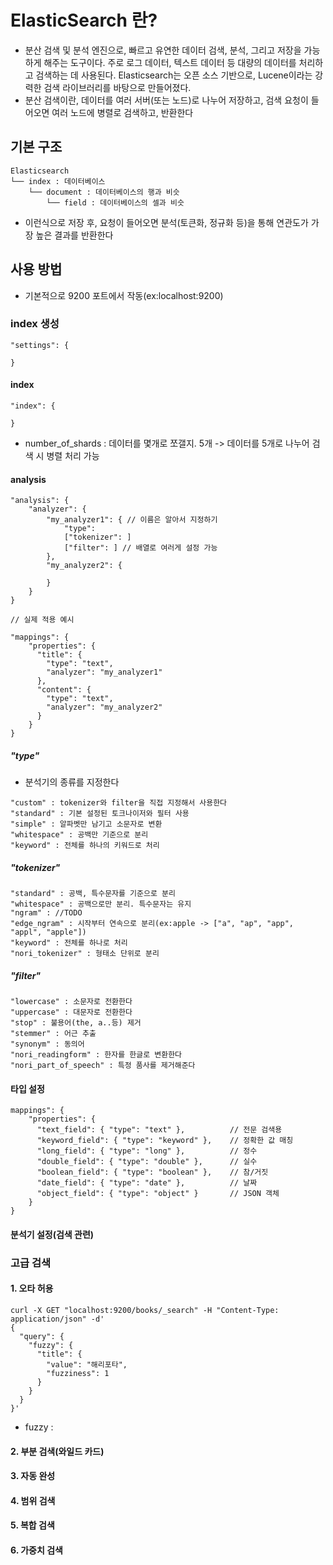 # ElasticSearch 란?
- 분산 검색 및 분석 엔진으로, 빠르고 유연한 데이터 검색, 분석, 그리고 저장을 가능하게 해주는 도구이다. 주로 로그 데이터, 텍스트 데이터 등 대량의 데이터를 처리하고 검색하는 데 사용된다. Elasticsearch는 오픈 소스 기반으로, Lucene이라는 강력한 검색 라이브러리를 바탕으로 만들어졌다.
- 분산 검색이란, 데이터를 여러 서버(또는 노드)로 나누어 저장하고, 검색 요청이 들어오면 여러 노드에 병렬로 검색하고, 반환한다
## 기본 구조
```
Elasticsearch
└── index : 데이터베이스
    └── document : 데이터베이스의 행과 비슷
        └── field : 데이터베이스의 셀과 비슷
```
- 이런식으로 저장 후, 요청이 들어오면 분석(토큰화, 정규화 등)을 통해 연관도가 가장 높은 결과를 반환한다
## 사용 방법
- 기본적으로 9200 포트에서 작동(ex:localhost:9200)
### index 생성
```
"settings": {
    
}
```
#### index
```
"index": {

}
```
- number_of_shards : 데이터를 몇개로 쪼갤지. 5개 -> 데이터를 5개로 나누어 검색 시 병렬 처리 가능
#### analysis
```
"analysis": {
    "analyzer": {
        "my_analyzer1": { // 이름은 알아서 지정하기
            "type":
            ["tokenizer": ]
            ["filter": ] // 배열로 여러게 설정 가능
        },
        "my_analyzer2": {
        
        }
    }
}

// 실제 적용 예시

"mappings": {
    "properties": {
      "title": {
        "type": "text",
        "analyzer": "my_analyzer1"
      },
      "content": {
        "type": "text",
        "analyzer": "my_analyzer2"
      }
    }
}
```
##### "type"
- 분석기의 종류를 지정한다
```
"custom" : tokenizer와 filter을 직접 지정해서 사용한다 
"standard" : 기본 설정된 토크나이저와 필터 사용
"simple" : 알파벳만 남기고 소문자로 변환
"whitespace" : 공백만 기준으로 분리
"keyword" : 전체를 하나의 키워드로 처리
```
##### "tokenizer"
```
"standard" : 공백, 특수문자를 기준으로 분리
"whitespace" : 공백으로만 분리. 특수문자는 유지
"ngram" : //TODO
"edge_ngram" : 시작부터 연속으로 분리(ex:apple -> ["a", "ap", "app", "appl", "apple"])
"keyword" : 전체를 하나로 처리
"nori_tokenizer" : 형태소 단위로 분리
```
##### "filter"
```
"lowercase" : 소문자로 전환한다
"uppercase" : 대문자로 전환한다
"stop" : 불용어(the, a..등) 제거
"stemmer" : 어근 추출
"synonym" : 동의어
"nori_readingform" : 한자를 한글로 변환한다
"nori_part_of_speech" : 특정 품사를 제거해준다
```
#### 타입 설정
```
mappings": {
    "properties": {
      "text_field": { "type": "text" },          // 전문 검색용
      "keyword_field": { "type": "keyword" },    // 정확한 값 매칭
      "long_field": { "type": "long" },          // 정수
      "double_field": { "type": "double" },      // 실수
      "boolean_field": { "type": "boolean" },    // 참/거짓
      "date_field": { "type": "date" },          // 날짜
      "object_field": { "type": "object" }       // JSON 객체
    }
}
```
#### 분석기 설정(검색 관련)
### 고급 검색
#### 1. 오타 허용
```shell
curl -X GET "localhost:9200/books/_search" -H "Content-Type: application/json" -d'
{
  "query": {
    "fuzzy": {
      "title": {
        "value": "해리포타",
        "fuzziness": 1
      }
    }
  }
}'
```
- fuzzy : 
#### 2. 부분 검색(와일드 카드)
#### 3. 자동 완성
#### 4. 범위 검색
#### 5. 복합 검색
#### 6. 가중치 검색
